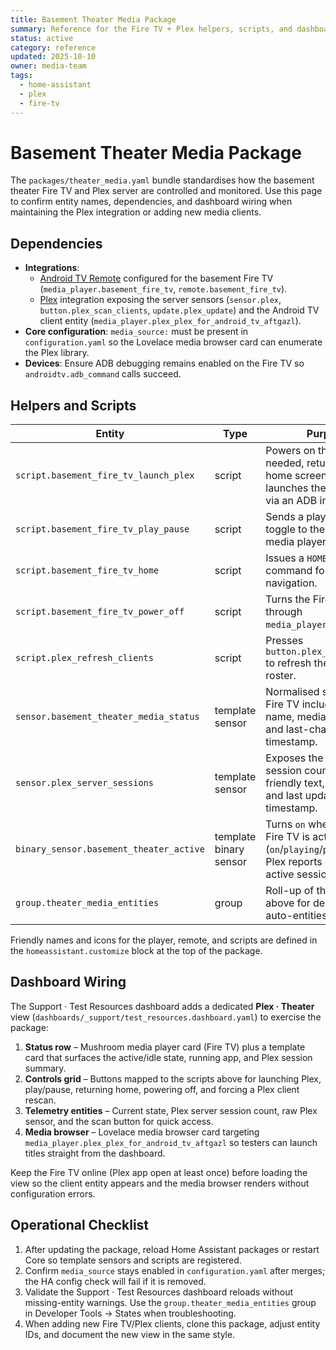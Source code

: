 ```yaml
---
title: Basement Theater Media Package
summary: Reference for the Fire TV + Plex helpers, scripts, and dashboard view defined in packages/theater_media.yaml.
status: active
category: reference
updated: 2025-10-10
owner: media-team
tags:
  - home-assistant
  - plex
  - fire-tv
---
```


# Basement Theater Media Package

The `packages/theater_media.yaml` bundle standardises how the basement theater Fire TV and Plex server are controlled and monitored. Use this page to confirm entity names, dependencies, and dashboard wiring when maintaining the Plex integration or adding new media clients.

## Dependencies
- **Integrations**:
  - [Android TV Remote](https://www.home-assistant.io/integrations/androidtv/) configured for the basement Fire TV (`media_player.basement_fire_tv`, `remote.basement_fire_tv`).
  - [Plex](https://www.home-assistant.io/integrations/plex/) integration exposing the server sensors (`sensor.plex`, `button.plex_scan_clients`, `update.plex_update`) and the Android TV client entity (`media_player.plex_plex_for_android_tv_aftgazl`).
- **Core configuration**: `media_source:` must be present in `configuration.yaml` so the Lovelace media browser card can enumerate the Plex library.
- **Devices**: Ensure ADB debugging remains enabled on the Fire TV so `androidtv.adb_command` calls succeed.

## Helpers and Scripts

| Entity | Type | Purpose |
| --- | --- | --- |
| `script.basement_fire_tv_launch_plex` | script | Powers on the Fire TV if needed, returns to the home screen, and launches the Plex client via an ADB intent. |
| `script.basement_fire_tv_play_pause` | script | Sends a play/pause toggle to the Fire TV media player. |
| `script.basement_fire_tv_home` | script | Issues a `HOME` remote command for quick navigation. |
| `script.basement_fire_tv_power_off` | script | Turns the Fire TV off through `media_player.turn_off`. |
| `script.plex_refresh_clients` | script | Presses `button.plex_scan_clients` to refresh the Plex device roster. |
| `sensor.basement_theater_media_status` | template sensor | Normalised status for the Fire TV including app name, media metadata, and last-changed timestamp. |
| `sensor.plex_server_sessions` | template sensor | Exposes the active Plex session count with friendly text, players list, and last update timestamp. |
| `binary_sensor.basement_theater_active` | template binary sensor | Turns `on` when either the Fire TV is active (`on`/`playing`/`paused`) or Plex reports one or more active sessions. |
| `group.theater_media_entities` | group | Roll-up of the entities above for debugging and auto-entities cards. |

Friendly names and icons for the player, remote, and scripts are defined in the `homeassistant.customize` block at the top of the package.

## Dashboard Wiring

The Support · Test Resources dashboard adds a dedicated **Plex · Theater** view (`dashboards/_support/test_resources.dashboard.yaml`) to exercise the package:

1. **Status row** – Mushroom media player card (Fire TV) plus a template card that surfaces the active/idle state, running app, and Plex session summary.
2. **Controls grid** – Buttons mapped to the scripts above for launching Plex, play/pause, returning home, powering off, and forcing a Plex client rescan.
3. **Telemetry entities** – Current state, Plex server session count, raw Plex sensor, and the scan button for quick access.
4. **Media browser** – Lovelace media browser card targeting `media_player.plex_plex_for_android_tv_aftgazl` so testers can launch titles straight from the dashboard.

Keep the Fire TV online (Plex app open at least once) before loading the view so the client entity appears and the media browser renders without configuration errors.

## Operational Checklist
1. After updating the package, reload Home Assistant packages or restart Core so template sensors and scripts are registered.
2. Confirm `media_source` stays enabled in `configuration.yaml` after merges; the HA config check will fail if it is removed.
3. Validate the Support · Test Resources dashboard reloads without missing-entity warnings. Use the `group.theater_media_entities` group in Developer Tools → States when troubleshooting.
4. When adding new Fire TV/Plex clients, clone this package, adjust entity IDs, and document the new view in the same style.
